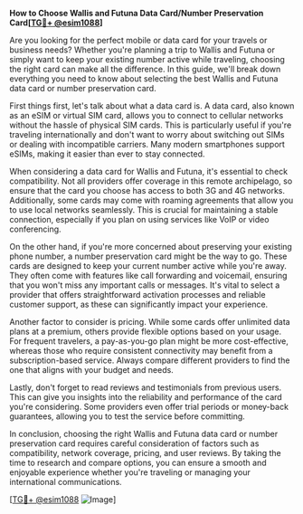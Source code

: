 **How to Choose Wallis and Futuna Data Card/Number Preservation Card[[TG💪+ @esim1088](https://t.me/s/esim1088)]**

Are you looking for the perfect mobile or data card for your travels or business needs? Whether you're planning a trip to Wallis and Futuna or simply want to keep your existing number active while traveling, choosing the right card can make all the difference. In this guide, we'll break down everything you need to know about selecting the best Wallis and Futuna data card or number preservation card.

First things first, let's talk about what a data card is. A data card, also known as an eSIM or virtual SIM card, allows you to connect to cellular networks without the hassle of physical SIM cards. This is particularly useful if you're traveling internationally and don't want to worry about switching out SIMs or dealing with incompatible carriers. Many modern smartphones support eSIMs, making it easier than ever to stay connected.

When considering a data card for Wallis and Futuna, it's essential to check compatibility. Not all providers offer coverage in this remote archipelago, so ensure that the card you choose has access to both 3G and 4G networks. Additionally, some cards may come with roaming agreements that allow you to use local networks seamlessly. This is crucial for maintaining a stable connection, especially if you plan on using services like VoIP or video conferencing.

On the other hand, if you're more concerned about preserving your existing phone number, a number preservation card might be the way to go. These cards are designed to keep your current number active while you're away. They often come with features like call forwarding and voicemail, ensuring that you won't miss any important calls or messages. It's vital to select a provider that offers straightforward activation processes and reliable customer support, as these can significantly impact your experience.

Another factor to consider is pricing. While some cards offer unlimited data plans at a premium, others provide flexible options based on your usage. For frequent travelers, a pay-as-you-go plan might be more cost-effective, whereas those who require consistent connectivity may benefit from a subscription-based service. Always compare different providers to find the one that aligns with your budget and needs.

Lastly, don't forget to read reviews and testimonials from previous users. This can give you insights into the reliability and performance of the card you're considering. Some providers even offer trial periods or money-back guarantees, allowing you to test the service before committing.

In conclusion, choosing the right Wallis and Futuna data card or number preservation card requires careful consideration of factors such as compatibility, network coverage, pricing, and user reviews. By taking the time to research and compare options, you can ensure a smooth and enjoyable experience whether you're traveling or managing your international communications.

[[TG💪+ @esim1088](https://t.me/s/esim1088) ![Image](https://i.postimg.cc/Y0z9fWf4/image.png)]